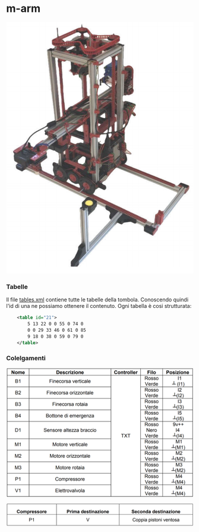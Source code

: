 # m-arm
![alt text](https://github.com/Brian-Mezzanotte-Paoli/m-arm/blob/master/Copertina.PNG)





### Tabelle
Il file [tables.xml](https://github.com/Brian-Mezzanotte-Paoli/m-arm/blob/master/tables.xml) contiene tutte le tabelle della tombola. Conoscendo quindi l'id di una ne possiamo ottenere il contenuto. Ogni tabella è cosi strutturata:
```xml
    <table id="21">
        5 13 22 0 0 55 0 74 0
        0 0 29 33 46 0 61 0 85
        9 18 0 38 0 59 0 79 0
    </table>
```


### Colelgamenti

![alt text](https://github.com/Brian-Mezzanotte-Paoli/m-arm/blob/master/Tebella_collegamenti.PNG)

![alt text](https://github.com/Brian-Mezzanotte-Paoli/m-arm/blob/master/Tabella_pneumatica.PNG)
